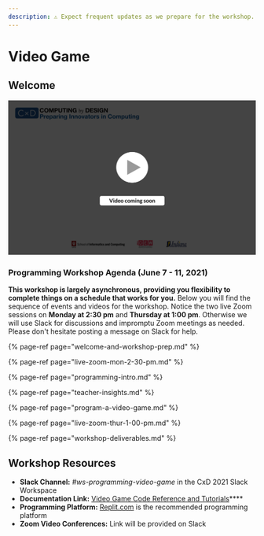 ```yaml
---
description: ⚠️ Expect frequent updates as we prepare for the workshop.
---
```


# Video Game

## Welcome

![](../../.gitbook/assets/vidcoming.png)

### Programming Workshop Agenda \(June 7 - 11, 2021\)

**This workshop is largely asynchronous, providing you flexibility to complete things on a schedule that works for you.** Below you will find the sequence of events and videos for the workshop. Notice the two live Zoom sessions on **Monday at 2:30 pm** and **Thursday at 1:00 pm**. Otherwise we will use Slack for discussions and impromptu Zoom meetings as needed. Please don't hesitate posting a message on Slack for help.

{% page-ref page="welcome-and-workshop-prep.md" %}

{% page-ref page="live-zoom-mon-2-30-pm.md" %}

{% page-ref page="programming-intro.md" %}

{% page-ref page="teacher-insights.md" %}

{% page-ref page="program-a-video-game.md" %}

{% page-ref page="live-zoom-thur-1-00-pm.md" %}

{% page-ref page="workshop-deliverables.md" %}

## **Workshop Resources**

* **Slack Channel:** _\#ws-programming-video-game_ in the CxD 2021 Slack Workspace
* **Documentation Link:** [Video Game Code Reference and Tutorials](https://docs.idew.org/video-game-code-reference/)\*\*\*\*
* **Programming Platform:** [Replit.com](https://replit.com) is the recommended programming platform
* **Zoom Video Conferences:** Link will be provided on Slack

